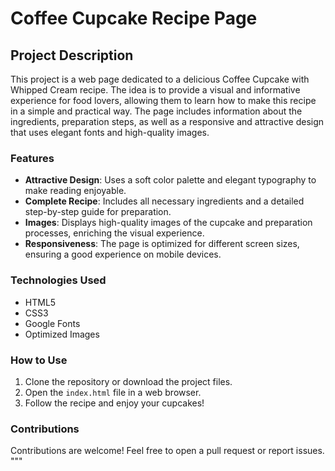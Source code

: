 # Coffee Cupcake Recipe Page

## Project Description

This project is a web page dedicated to a delicious Coffee Cupcake with Whipped Cream recipe. The idea is to provide a visual and informative experience for food lovers, allowing them to learn how to make this recipe in a simple and practical way. The page includes information about the ingredients, preparation steps, as well as a responsive and attractive design that uses elegant fonts and high-quality images.

### Features

- **Attractive Design**: Uses a soft color palette and elegant typography to make reading enjoyable.
- **Complete Recipe**: Includes all necessary ingredients and a detailed step-by-step guide for preparation.
- **Images**: Displays high-quality images of the cupcake and preparation processes, enriching the visual experience.
- **Responsiveness**: The page is optimized for different screen sizes, ensuring a good experience on mobile devices.

### Technologies Used

- HTML5
- CSS3
- Google Fonts
- Optimized Images

### How to Use

1. Clone the repository or download the project files.
2. Open the `index.html` file in a web browser.
3. Follow the recipe and enjoy your cupcakes!

### Contributions

Contributions are welcome! Feel free to open a pull request or report issues.
"""

